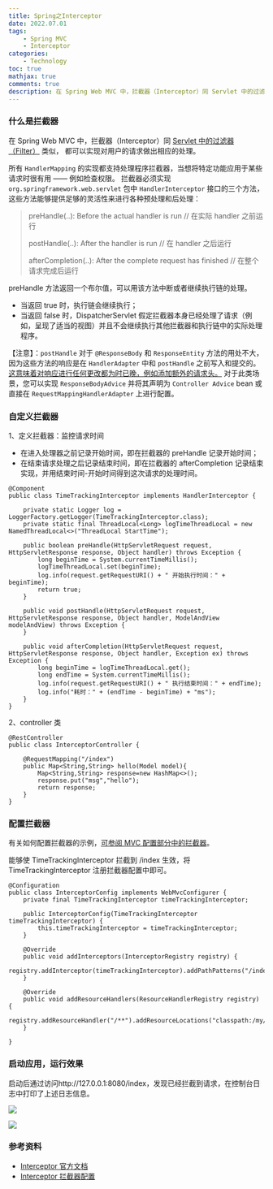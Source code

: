 ```yaml
---
title: Spring之Interceptor 
date: 2022.07.01 
tags: 
    - Spring MVC
    - Interceptor
categories:  
    - Technology
toc: true
mathjax: true 
comments: true
description: 在 Spring Web MVC 中，拦截器（Interceptor）同 Servlet 中的过滤器（Filter） 类似，都可以实现对用户的请求做出相应的处理。
---
```


### 什么是拦截器
在 Spring Web MVC 中，拦截器（Interceptor）同 [Servlet 中的过滤器（Filter）](https://wyiyi.github.io/amber/2021/10/01/filter/) 类似，
都可以实现对用户的请求做出相应的处理。

所有 `HandlerMapping` 的实现都支持处理程序拦截器，当想将特定功能应用于某些请求时很有用 —— 例如检查权限。
拦截器必须实现 `org.springframework.web.servlet` 包中 `HandlerInterceptor` 接口的三个方法，
这些方法能够提供足够的灵活性来进行各种预处理和后处理：

> preHandle(..): Before the actual handler is run   // 在实际 handler 之前运行
>
> postHandle(..): After the handler is run  // 在 handler 之后运行
>
> afterCompletion(..): After the complete request has finished   // 在整个请求完成后运行

preHandle 方法返回一个布尔值，可以用该方法中断或者继续执行链的处理。
- 当返回 true 时，执行链会继续执行； 
- 当返回 false 时，DispatcherServlet 假定拦截器本身已经处理了请求（例如，呈现了适当的视图）并且不会继续执行其他拦截器和执行链中的实际处理程序。

【注意】：`postHandle` 对于 `@ResponseBody` 和 `ResponseEntity` 方法的用处不大，因为这些方法的响应是在 `HandlerAdapter` 中和 `postHandle` 之前写入和提交的。
[这意味着对响应进行任何更改都为时已晚，例如添加额外的请求头。](https://stackoverflow.com/questions/2030152/cannot-set-header-in-jsp-response-already-committed)
对于此类场景，您可以实现 `ResponseBodyAdvice` 并将其声明为 `Controller Advice` bean 或直接在 `RequestMappingHandlerAdapter` 上进行配置。


### 自定义拦截器

1、定义拦截器：监控请求时间

- 在进入处理器之前记录开始时间，即在拦截器的 preHandle 记录开始时间；
- 在结束请求处理之后记录结束时间，即在拦截器的 afterCompletion 记录结束实现，并用结束时间-开始时间得到这次请求的处理时间。

```
@Component
public class TimeTrackingInterceptor implements HandlerInterceptor {

    private static Logger log = LoggerFactory.getLogger(TimeTrackingInterceptor.class);
    private static final ThreadLocal<Long> logTimeThreadLocal = new NamedThreadLocal<>("ThreadLocal StartTime");

    public boolean preHandle(HttpServletRequest request, HttpServletResponse response, Object handler) throws Exception {
        long beginTime = System.currentTimeMillis();
        logTimeThreadLocal.set(beginTime);
        log.info(request.getRequestURI() + " 开始执行时间：" + beginTime);
        return true;
    }

    public void postHandle(HttpServletRequest request, HttpServletResponse response, Object handler, ModelAndView modelAndView) throws Exception {
    }

    public void afterCompletion(HttpServletRequest request, HttpServletResponse response, Object handler, Exception ex) throws Exception {
        long beginTime = logTimeThreadLocal.get();
        long endTime = System.currentTimeMillis();
        log.info(request.getRequestURI() + " 执行结束时间：" + endTime);
        log.info("耗时：" + (endTime - beginTime) + "ms");
    }
}
```
2、controller 类
```
@RestController
public class InterceptorController {

    @RequestMapping("/index")
    public Map<String,String> hello(Model model){
        Map<String,String> response=new HashMap<>();
        response.put("msg","hello");
        return response;
    }
}
```
### 配置拦截器
有关如何配置拦截器的示例，[可参阅 MVC 配置部分中的拦截器](https://docs.spring.io/spring-framework/docs/current/reference/html/web.html#mvc-config-interceptors)。

能够使 TimeTrackingInterceptor 拦截到 /index 生效，将 TimeTrackingInterceptor 注册拦截器配置中即可。

```
@Configuration
public class InterceptorConfig implements WebMvcConfigurer {
    private final TimeTrackingInterceptor timeTrackingInterceptor;

    public InterceptorConfig(TimeTrackingInterceptor timeTrackingInterceptor) {
        this.timeTrackingInterceptor = timeTrackingInterceptor;
    }

    @Override
    public void addInterceptors(InterceptorRegistry registry) {
        registry.addInterceptor(timeTrackingInterceptor).addPathPatterns("/index");
    }

    @Override
    public void addResourceHandlers(ResourceHandlerRegistry registry) {
        registry.addResourceHandler("/**").addResourceLocations("classpath:/my/");
    }

}
```
### 启动应用，运行效果

启动后通过访问http://127.0.0.1:8080/index，发现已经拦截到请求，在控制台日志中打印了上述日志信息。

![](https://wyiyi.github.io/amber/contents/interceptor/127001.png)

![](https://wyiyi.github.io/amber/contents/interceptor/logs.png)

### 参考资料

* [Interceptor 官方文档](https://docs.spring.io/spring-framework/docs/current/reference/html/web.html#mvc-handlermapping-interceptor)
* [Interceptor 拦截器配置](https://docs.spring.io/spring-framework/docs/current/reference/html/web.html#mvc-config-interceptors)
